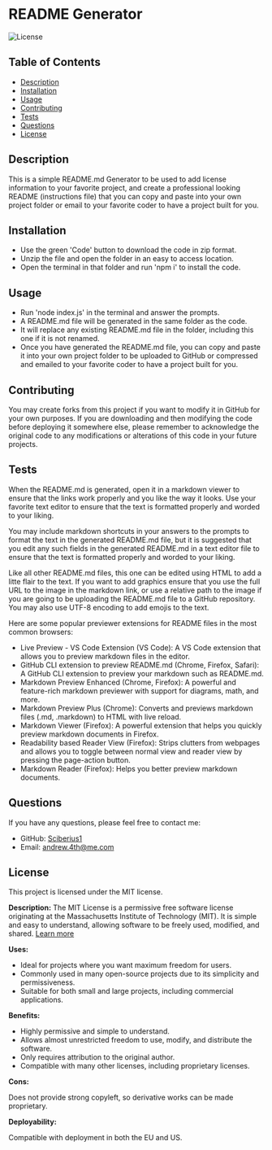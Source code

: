 
# README Generator

![License](https://img.shields.io/badge/License-MIT-blue.svg)

## Table of Contents
- [Description](#description)
- [Installation](#installation)
- [Usage](#usage)
- [Contributing](#contributing)
- [Tests](#tests)
- [Questions](#questions)
- [License](#license)

## Description
This is a simple README.md Generator to be used to add license information to your favorite project, and create a professional looking README (instructions file) that you can copy and paste into your own project folder or email to your favorite coder to have a project built for you.

## Installation
- Use the green 'Code' button to download the code in zip format.
- Unzip the file and open the folder in an easy to access location.
- Open the terminal in that folder and run 'npm i' to install the code.

## Usage
- Run 'node index.js' in the terminal and answer the prompts. 
- A README.md file will be generated in the same folder as the code. 
- It will replace any existing README.md file in the folder, including this one if it is not renamed.
- Once you have generated the README.md file, you can copy and paste it into your own project folder to be uploaded to GitHub or compressed and emailed to your favorite coder to have a project built for you.

## Contributing
You may create forks from this project if you want to modify it in GitHub for your own purposes. If you are downloading and then modifying the code before deploying it somewhere else, please remember to acknowledge the original code to any modifications or alterations of this code in your future projects.

## Tests
When the README.md is generated, open it in a markdown viewer to ensure that the links work properly and you like the way it looks. Use your favorite text editor to ensure that the text is formatted properly and worded to your liking.

You may include markdown shortcuts in your answers to the prompts to format the text in the generated README.md file, but it is suggested that you edit any such fields in the generated README.md in a text editor file to ensure that the text is formatted properly and worded to your liking.

Like all other README.md files, this one can be edited using HTML to add a litte flair to the text. If you want to add graphics ensure that you use the full URL to the image in the markdown link, or use a relative path to the image if you are going to be uploading the README.md file to a GitHub repository. You may also use UTF-8 encoding to add emojis to the text.

Here are some popular previewer extensions for README files in the most common browsers:

- Live Preview - VS Code Extension (VS Code): A VS Code extension that allows you to preview markdown files in the editor.
- GitHub CLI extension to preview README.md (Chrome, Firefox, Safari): A GitHub CLI extension to preview your markdown such as README.md.
- Markdown Preview Enhanced (Chrome, Firefox): A powerful and feature-rich markdown previewer with support for diagrams, math, and more.
- Markdown Preview Plus (Chrome): Converts and previews markdown files (.md, .markdown) to HTML with live reload.
- Markdown Viewer (Firefox): A powerful extension that helps you quickly preview markdown documents in Firefox.
- Readability based Reader View (Firefox): Strips clutters from webpages and allows you to toggle between normal view and reader view by pressing the page-action button.
- Markdown Reader (Firefox): Helps you better preview markdown documents.

## Questions
If you have any questions, please feel free to contact me:

- GitHub: [Sciberius1](https://github.com/Sciberius1)
- Email: [andrew.4th@me.com](mailto:andrew.4th@me.com)

## License
This project is licensed under the MIT license.

**Description:** The MIT License is a permissive free software license originating at the Massachusetts Institute of Technology (MIT). It is simple and easy to understand, allowing software to be freely used, modified, and shared. [Learn more](https://opensource.org/licenses/MIT)

**Uses:**
- Ideal for projects where you want maximum freedom for users.
- Commonly used in many open-source projects due to its simplicity and permissiveness.
- Suitable for both small and large projects, including commercial applications.

**Benefits:**
- Highly permissive and simple to understand.
- Allows almost unrestricted freedom to use, modify, and distribute the software.
- Only requires attribution to the original author.
- Compatible with many other licenses, including proprietary licenses.

**Cons:**

Does not provide strong copyleft, so derivative works can be made proprietary.

**Deployability:**

Compatible with deployment in both the EU and US.
